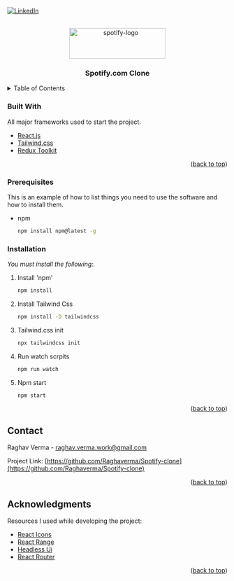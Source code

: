 <div id="top"></div>


[![LinkedIn][linkedin-shield]][linkedin-url]



<!-- PROJECT LOGO -->
<br />
<div align="center">
  <a href="https://getir.com">
    <img src="https://storage.googleapis.com/pr-newsroom-wp/1/2018/11/Spotify_Logo_CMYK_Green.png" alt="spotify-logo" width="220" height="70">
  </a>

  <h3 align="center">Spotify.com Clone</h3>
</div>



<!-- TABLE OF CONTENTS -->
<details>
  <summary>Table of Contents</summary>
  <ol>
    <li>
      <a href="#about-the-project">About The Project</a>
      <ul>
        <li><a href="#built-with">Built With</a></li>
      </ul>
    </li>
    <li>
      <a href="#getting-started">Getting Started</a>
      <ul>
        <li><a href="#prerequisites">Prerequisites</a></li>
        <li><a href="#installation">Installation</a></li>
      </ul>
    </li>
    <li><a href="#contact">Contact</a></li>
    <li><a href="#acknowledgments">Acknowledgments</a></li>
  </ol>
</details>


### Built With

All major frameworks used to start the project.


* [React.js](https://reactjs.org/)
* [Tailwind.css](https://tailwindcss.com/)
* [Redux Toolkit](https://redux-toolkit.js.org/)



<p align="right">(<a href="#top">back to top</a>)</p>



### Prerequisites

This is an example of how to list things you need to use the software and how to install them.
* npm
  ```sh
  npm install npm@latest -g
  ```

### Installation

_You must install the following:._

1. Install 'npm'
   ```sh
   npm install
   ```
1. Install Tailwind Css
   ```sh
   npm install -D tailwindcss
   ```
1. Tailwind.css init
   ```sh
   npx tailwindcss init
   ```
2. Run watch scrpits
   ```sh
   npm run watch
   ```
3. Npm start
   ```sh
   npm start
   ```



<p align="right">(<a href="#top">back to top</a>)</p>

















<!-- CONTACT -->
## Contact

Raghav Verma - raghav.verma.work@gmail.com

Project Link: [https://github.com/Raghaverma/Spotify-clone](https://github.com/Raghaverma/Spotify-clone)

<p align="right">(<a href="#top">back to top</a>)</p>



<!-- ACKNOWLEDGMENTS -->
## Acknowledgments

Resources I used while developing the project:


* [React Icons](https://react-icons.github.io/react-icons/search)
* [React Range](https://www.npmjs.com/package/react-range)
* [Headless Ui](https://headlessui.dev/)
* [React Router](https://reactrouter.com/)

<p align="right">(<a href="#top">back to top</a>)</p>



<!-- MARKDOWN LINKS & IMAGES -->
<!-- https://www.markdownguide.org/basic-syntax/#reference-style-links -->
[linkedin-shield]: https://img.shields.io/badge/-LinkedIn-black.svg?style=for-the-badge&logo=linkedin&colorB=555
[linkedin-url]: https://www.linkedin.com/in/raghaverma/
